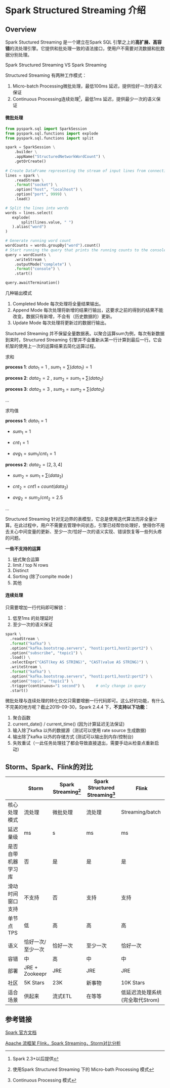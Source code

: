 # Spark Structured Streaming 介绍

## Overview

Spark Stuctured Streaming 是一个建立在Spark SQL 引擎之上的**高扩展、高容错**的流处理引擎。它提供和批处理一致的语法接口，使用户不需要对流数据和批数据分别处理。

Spark Structured Streaming VS Spark Streaming 

Structured Streaming 有两种工作模式：

1. Micro-batch Processing微批处理，最低100ms 延迟，提供恰好一次的语义保证
2. Continuous Processing连续处理[^1]，最低1ms 延迟，提供最少一次的语义保证

#### 微批处理

```python
from pyspark.sql import SparkSession
from pyspark.sql.functions import explode
from pyspark.sql.functions import split

spark = SparkSession \
    .builder \
    .appName("StructuredNetworkWordCount") \
    .getOrCreate()
    
# Create DataFrame representing the stream of input lines from connection to localhost:9999
lines = spark \
    .readStream \
    .format("socket") \
    .option("host", "localhost") \
    .option("port", 9999) \
    .load()

# Split the lines into words
words = lines.select(
   explode(
       split(lines.value, " ")
   ).alias("word")
)

# Generate running word count
wordCounts = words.groupBy("word").count()
# Start running the query that prints the running counts to the console
query = wordCounts \
    .writeStream \
    .outputMode("complete") \
    .format("console") \
    .start()

query.awaitTermination()
```

几种输出模式

1. Completed Mode 每次处理将全量结果输出。
2. Append Mode 每次处理将新增的结果行输出，这要求之前的得到的结果不能改变。数据只有新增，不会有（历史数据的）更新。
3. Update Mode 每次处理将更新过的数据行输出。

Stuctured Streaming 并不保留全量数据表。以聚合运算sum为例，每次有新数据到来时，Structured Streaming 引擎并不会重新从第一行计算到最后一行。它会机智的使用上一次的运算结果去简化运算过程。

求和

**process 1**: $data_1 = 1$ , $sum_1=\sum(data_1) = 1$ 

**process 2**: $data_2 = 2$ , $sum_2=sum_1+\sum(data_2)$

**process 3**: $data_3 = 3$ , $sum_3 = sum_2 + \sum(data_3)$

...

求均值

**process 1**:	 $data_1 = 1$

- $sum_1 = 1$	

- $cnt_1=1$

- $avg_1 = sum_1/cnt_1 = 1$

  

**process 2**: 	$data_2 = [2,3,4]$

- $sum_2 = sum_1+\sum(data_2)$

- $cnt_2 = cnt1 + count(data_2)$
- $avg_2 = sum_2/cnt_2 = 2.5$

...

Structured Streaming 针对无边界的表模型，它总是使用迭代算法而非全量计算。在此过程中，用户不需要去管理中间状态，引擎已经帮你处理好，使得你不用去关心中间变量的更新、至少一次/恰好一次的语义实现、错误恢复等一些列头疼的问题。

**一些不支持的运算**

1. 链式聚合运算
2. limit / top N rows
3. Distinct
4. Sorting (除了complte mode )
5. 其他



#### 连续处理

只需要增加一行代码即可解锁：

1. 低至1ms 的处理延时
2. 至少一次的语义保证

```python
spark \
  .readStream \
  .format("kafka") \
  .option("kafka.bootstrap.servers", "host1:port1,host2:port2") \
  .option("subscribe", "topic1") \
  .load() \
  .selectExpr("CAST(key AS STRING)", "CAST(value AS STRING)") \
  .writeStream \
  .format("kafka") \
  .option("kafka.bootstrap.servers", "host1:port1,host2:port2") \
  .option("topic", "topic1") \
  .trigger(continuous="1 second") \     # only change in query
  .start()
```

微批处理与连续处理的转化仅仅只需要增删一行代码即可。这么好的功能，有什么不完美的地方呢？截止2019-09-30，Spark 2.4.4 下，**不支持以下功能**：

1. 聚合函数
2. current_date() / current_time() (因为计算延迟无法保证)
3. 输入除了kafka 以外的数据源（测试可以使用 rate source 生成数据)
4. 输出除了kafka 以外的存储方式 (测试可以输出到内存/控制台)
5. 失败重试（一此任务处理挂了都会导致直接退出，需要手动从检查点重新启动）



## Storm、Spark、Flink的对比

|                    | Storm             | Spark Streaming[^3] | Spark Structured Streaming[^2] | Flink                           |
| ------------------ | ----------------- | ------------------- | ------------------------------ | ------------------------------- |
| 核心处理模式       | 流处理            | 微批处理            | 流处理                         | Streaming/batch                 |
| 延迟量级           | ms                | s                   | ms                             | ms                              |
| 是否自带机器学习库 | 否                | 是                  | 是                             | 是                              |
| 滑动时间窗口支持   | 不支持            | 否                  | 支持                           | 支持                            |
| 单节点TPS          | 低                | 高                  | 高                             | 高                              |
| 语义               | 恰好一次/至少一次 | 恰好一次            | 至少一次                       | 恰好一次                        |
| 容错               | 中                | 高                  | 中                             | 中                              |
| 部署               | JRE + Zookeepr    | JRE                 | JRE                            | JRE                             |
| 社区               | 5K Stars          | 23K                 | 新事物                         | 10K Stars                       |
| 适合场景           | 供起来            | 流式ETL             | 在等等                         | 低延迟流处理系统(完全取代Strom) |



## 参考链接

[Spark 官方文档](https://spark.apache.org/docs/latest/structured-streaming-programming-guide.html)

[Apache 流框架 Flink，Spark Streaming，Storm对比分析](https://bigdata.163yun.com/product/article/5)



[^1]:Spark 2.3+以后提供
[^2]: Continuous Processing 模式
[^3]: 使用Spark Structured Streaming 下的 Micro-bath Processing 模式

